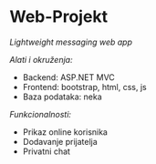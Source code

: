 # Web-Projekt

*Lightweight messaging web app*


*Alati i okruženja:*
* Backend: ASP.NET MVC
* Frontend: bootstrap, html, css, js
* Baza podataka: neka

*Funkcionalnosti:*
* Prikaz online korisnika
* Dodavanje prijatelja
* Privatni chat